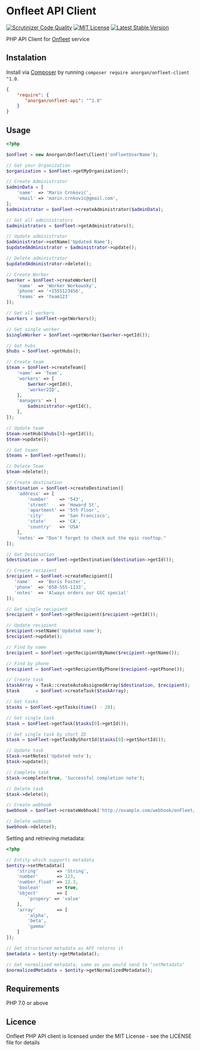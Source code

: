 # Onfleet API Client

[![Scrutinizer Code Quality](https://scrutinizer-ci.com/g/anorgan/onfleet-client/badges/quality-score.png?b=master)](https://scrutinizer-ci.com/g/anorgan/onfleet-client/?branch=master)
[![MIT License](https://img.shields.io/badge/license-MIT-brightgreen.svg)](https://github.com/anorgan/onfleet-client/blob/master/LICENSE)
[![Latest Stable Version](https://img.shields.io/packagist/v/anorgan/onfleet-client.svg?style=flat-square)](https://packagist.org/packages/anorgan/onfleet-client)

PHP API Client for [Onfleet](https://onfleet.com) service

## Instalation

Install via [Composer](http://getcomposer.org) by running `composer require anorgan/onfleet-client ^1.0`.

```json
{
    "require": {
       "anorgan/onfleet-api": "^1.0"
    }
}
```

## Usage

```php
<?php

$onFleet = new Anorgan\Onfleet\Client('onFleetUserName');

// Get your Organization
$organization = $onFleet->getMyOrganization();

// Create Administrator
$adminData = [
    'name'  => 'Marin Crnković',
    'email' => 'marin.crnkovic@gmail.com',
];
$administrator = $onFleet->createAdministrator($adminData);

// Get all administrators
$administrators = $onFleet->getAdministrators();

// Update administrator
$administrator->setName('Updated Name');
$updatedAdministrator = $administrator->update();

// Delete administrator
$updatedAdministrator->delete();

// Create Worker
$worker = $onFleet->createWorker([
    'name'  => 'Worker Workowsky',
    'phone' => '+1555123456',
    'teams' => 'team123'
]);

// Get all workers
$workers = $onFleet->getWorkers();

// Get single worker
$singleWorker = $onFleet->getWorker($worker->getId());

// Get hubs
$hubs = $onFleet->getHubs();

// Create team
$team = $onFleet->createTeam([
    'name' => 'Team',
    'workers' => [
        $worker->getId(),
        'worker2ID',
    ],
    'managers' => [
        $administrator->getId(),
    ],
]);

// Update team
$team->setHub($hubs[0]->getId());
$team->update();

// Get teams
$teams = $onFleet->getTeams();

// Delete Team
$team->delete();

// Create destination
$destination = $onFleet->createDestination([
    'address' => [
        'number'    => '543',
        'street'    => 'Howard St',
        'apartment' => '5th Floor',
        'city'      => 'San Francisco',
        'state'     => 'CA',
        'country'   => 'USA'
    ],
    'notes' => "Don't forget to check out the epic rooftop."
]);

// Get Destination
$destination = $onFleet->getDestination($destination->getId());

// Create recipient
$recipient = $onFleet->createRecipient([
   'name'   => 'Boris Foster',
   'phone'  => '650-555-1133',
   'notes'  => 'Always orders our GSC special'
]);

// Get single recipient
$recipient = $onFleet->getRecipient($recipient->getId());

// Update recipient
$recipient->setName('Updated name');
$recipient->update();

// Find by name
$recipient = $onFleet->getRecipientByName($recipient->getName());

// Find by phone
$recipient = $onFleet->getRecipientByPhone($recipient->getPhone());

// Create task
$taskArray = Task::createAutoAssignedArray($destination, $recipient);
$task      = $onFleet->createTask($taskArray);

// Get tasks
$tasks = $onFleet->getTasks(time() - 20);

// Get single task
$task = $onFleet->getTask($tasks[0]->getId());

// Get single task by short ID
$task = $onFleet->getTaskByShortId($tasks[0]->getShortId());

// Update task
$task->setNotes('Updated note');
$task->update();

// Complete task
$task->complete(true, 'Successful completion note');

// Delete task
$task->delete();

// Create webhook
$webhook = $onFleet->createWebhook('http://example.com/webhook/onFleet/taskCreated', Anorgan\Onfleet\Webhook::TRIGGER_TASK_CREATED);

// Delete webhook
$webhook->delete();
```

Setting and retrieving metadata:

```php
<?php

// Entity which supports metadata
$entity->setMetadata([
    'string'       => 'String',
    'number'       => 123,
    'number_float' => 12.3,
    'boolean'      => true,
    'object'       => [
        'propery' => 'value'
    ],
    'array'        => [
        'alpha',
        'beta',
        'gamma'
    ]
]);

// Get structured metadata as API returns it
$metadata = $entity->getMetadata();

// Get normalized metadata, same as you would send to "setMetadata"
$normalizedMetadata = $entity->getNormalizedMetadata();
```

## Requirements

PHP 7.0 or above

## Licence

Onfleet PHP API client is licensed under the MIT License - see the LICENSE file for details
